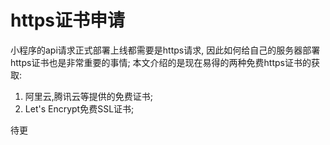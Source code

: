 # https证书申请

小程序的api请求正式部署上线都需要是https请求, 因此如何给自己的服务器部署https证书也是非常重要的事情;
本文介绍的是现在易得的两种免费https证书的获取:
1. 阿里云,腾讯云等提供的免费证书;
2. Let's Encrypt免费SSL证书;

待更